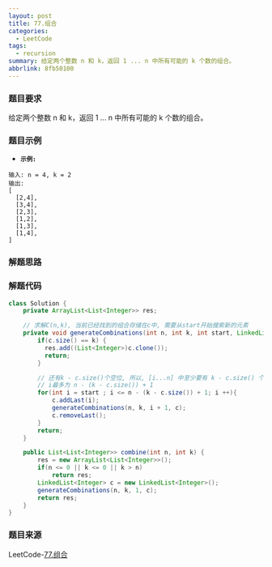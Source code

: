 ```yaml
---
layout: post
title: 77.组合
categories:
  - LeetCode
tags:
  - recursion
summary: 给定两个整数 n 和 k，返回 1 ... n 中所有可能的 k 个数的组合。
abbrlink: 8fb50100
---
```


### 题目要求
给定两个整数 n 和 k，返回 1 ... n 中所有可能的 k 个数的组合。

### 题目示例
- **`示例:`**
```
输入: n = 4, k = 2
输出:
[
  [2,4],
  [3,4],
  [2,3],
  [1,2],
  [1,3],
  [1,4],
]
```


### 解题思路



### 解题代码
```java
class Solution {
    private ArrayList<List<Integer>> res;

    // 求解C(n,k), 当前已经找到的组合存储在c中, 需要从start开始搜索新的元素
    private void generateCombinations(int n, int k, int start, LinkedList<Integer> c) {
        if(c.size() == k) {
          res.add((List<Integer>)c.clone());
          return;
        }

        // 还有k - c.size()个空位, 所以, [i...n] 中至少要有 k - c.size() 个元素
        // i最多为 n - (k - c.size()) + 1
        for(int i = start ; i <= n - (k - c.size()) + 1; i ++){
            c.addLast(i);
            generateCombinations(n, k, i + 1, c);
            c.removeLast();
        }
        return;
    }

    public List<List<Integer>> combine(int n, int k) {
        res = new ArrayList<List<Integer>>();
        if(n <= 0 || k <= 0 || k > n)
            return res;
        LinkedList<Integer> c = new LinkedList<Integer>();
        generateCombinations(n, k, 1, c);
        return res;
    }
}
```


### 题目来源
LeetCode-[77.组合](https://leetcode-cn.com/problems/combinations/)
